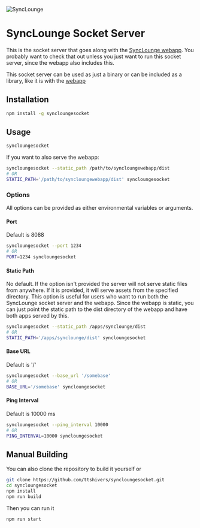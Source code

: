 ![SyncLounge](https://app.synclounge.tv/logo-long-dark.png)
# SyncLounge Socket Server
This is the socket server that goes along with the [SyncLounge webapp](https://github.com/ttshivers/synclounge). You probably want to check that out unless you just want to run this socket server, since the webapp also includes this.

This socket server can be used as just a binary or can be included as a library, like it is with the [webapp](https://github.com/ttshivers/synclounge/blob/master/server.js)

## Installation
```sh
npm install -g syncloungesocket
```

## Usage
```sh
syncloungesocket
```

If you want to also serve the webapp:
```sh
syncloungesocket --static_path /path/to/syncloungewebapp/dist
# OR
STATIC_PATH='/path/to/syncloungewebapp/dist' syncloungesocket
```

### Options
All options can be provided as either environmental variables or arguments.

#### Port
Default is 8088
```sh
syncloungesocket --port 1234
# OR
PORT=1234 syncloungesocket
```

#### Static Path
No default. If the option isn't provided the server will not serve static files from anywhere.
If it is provided, it will serve assets from the specified directory. This option is useful
for users who want to run both the SyncLounge socket server and the webapp. Since the webapp is
static, you can just point the static path to the dist directory of the webapp and have both apps
served by this.

```sh
syncloungesocket --static_path /apps/synclounge/dist
# OR
STATIC_PATH='/apps/synclounge/dist' syncloungesocket
```


#### Base URL
Default is '/'
```sh
syncloungesocket --base_url '/somebase'
# OR
BASE_URL='/somebase' syncloungesocket
```

#### Ping Interval
Default is 10000 ms
```sh
syncloungesocket --ping_interval 10000
# OR
PING_INTERVAL=10000 syncloungesocket
```

## Manual Building
You can also clone the repository to build it yourself or
```sh
git clone https://github.com/ttshivers/syncloungesocket.git
cd syncloungesocket
npm install
npm run build
```

Then you can run it
```sh
npm run start
```
